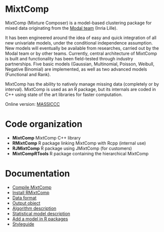 # MixtComp
MixtComp (Mixture Composer) is a model-based clustering package for mixed data originating from the [Modal team](https://modal.lille.inria.fr/wikimodal/doku.php) (Inria Lille).

It has been engineered around the idea of easy and quick integration of all new univariate models, under the conditional independence assumption. New models will eventually be available from researches, carried out by the Modal team or by other teams. Currently, central architecture of MixtComp is built and functionality has been field-tested through industry partnerships. Five basic models (Gaussian, Multinomial, Poisson, Weibull, Negative Binomial) are implemented, as well as two advanced models (Functional and Rank).

MixtComp has the ability to natively manage missing data (completely or by interval). MixtComp is used as an R package, but its internals are coded in C++ using state of the art libraries for faster computation.

Online version: [MASSICCC](https://massiccc.lille.inria.fr/)

# Code organization

* **MixtComp** MixtComp C++ library
* **RMixtComp** R package linking MixtComp with Rcpp (internal use)
* **RJMixtComp** R package using JMixtComp (for customers)
* **MixtCompRTools** R package containing the hierarchical MixtComp

# Documentation

* [Compile MixtComp](MixtComp/README.md)
* [Install RMixtComp](RMixtComp/README.md)
* [Data format](MixtComp/docs/dataFormat.md)
* [Output object](MixtComp/docs/objectOutput.md)
* [Algorithm description](MixtComp/docs/algoDesc.md)
* [Statistical model description](MixtComp/docs/howToAddModel.md)
* [Add a model in R packages](MixtComp/docs/howToAddModelInR.md)
* [Styleguide](MixtComp/docs/styleguide.md)

